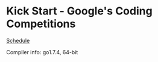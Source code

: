 # Kick Start - Google's Coding Competitions

[Schedule](https://codingcompetitions.withgoogle.com/kickstart/schedule)
 
Compiler info: go1.7.4, 64-bit
